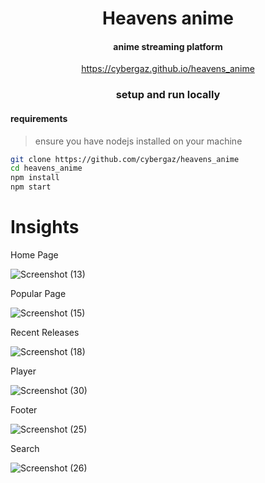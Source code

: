 <div align="center">

# Heavens anime

#### anime streaming platform 

https://cybergaz.github.io/heavens_anime


### setup and run locally
</div>

#### requirements
>ensure you have nodejs installed on your machine

```bash
git clone https://github.com/cybergaz/heavens_anime
cd heavens_anime
npm install
npm start
```

# Insights

Home Page


![Screenshot (13)](https://user-images.githubusercontent.com/73681215/235421614-579e6f6f-d47a-499e-99c5-a2d8fd4dde83.png)
  
  
  
  
  
  Popular Page
  
  
  
![Screenshot (15)](https://user-images.githubusercontent.com/73681215/235421640-84c546a3-24f8-4f36-ad11-7709d3595bc3.png)
  
  
  
  
  
  Recent Releases
  
  
  
![Screenshot (18)](https://user-images.githubusercontent.com/73681215/235421669-67a49a22-3f79-4a96-ae8b-706064c2f317.png)
  
  
  
  
  
  
  
  
  Player
  
  
 
  
  ![Screenshot (30)](https://user-images.githubusercontent.com/73681215/235422720-bb518a88-6860-48ca-831a-a8c7d49151d8.png)
  
  
  
  
  
  
  Footer
  
  
![Screenshot (25)](https://user-images.githubusercontent.com/73681215/235421690-0f28485d-01f6-4625-96ad-9bf94db0ae8a.png)
  
  
  
  
  
  
  
  
  Search
  
  
  
![Screenshot (26)](https://user-images.githubusercontent.com/73681215/235422211-ef602b4c-6196-47b6-9191-76a1a3fed62a.png)
  
  
  
  
  
  
  
  
  
